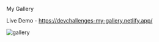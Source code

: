 My Gallery

Live Demo - https://devchallenges-my-gallery.netlify.app/

![gallery](https://github.com/yarlinlynn/My-gallery/assets/140059481/ea4668d3-29a4-4a46-9c36-8a18bccc12e6)






